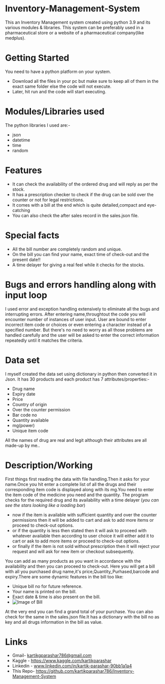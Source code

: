 # Inventory-Management-System
This an Inventory Management system  created using python 3.9 and its various modules & libraries.
This system can be preferably used in a pharmaceutical store or a website of a pharmaceutical company(like medplus).
# Getting Started
You need to have a python platform on your system.
* Download all the files in your pc but make sure to keep all of them in the exact same folder else the code will not execute.
* Later, hit run and the code will start executing.
# Modules/Libraries used
The python libraries I used are:-
* json
* datetime
* time
* random
# Features
* It can check the availability of the ordered drug and will reply as per the stock.
* It has a prescription checker to check if the drug can be sold over the counter or not for legal restrictions.
* It comes with a bill at the end which is quite detailed,compact and eye-catching
* You can also check the after sales record in the sales.json file.
# Special facts
* All the bill number are completely random and unique.
* On the bill you can find your name, exact time of check-out and the present date!!
* A time delayer for giving a real feel while it checks for the stocks.
# Bugs and errors handling along with input loop
I used error and exception handling extensively to eliminate all the bugs and interrupting errors.
After entering name,throughtout the code you will encounter number of instances of user input.
User are bound to enter incorrect item code or choices or even entering a character instead of a specified number.
But there's no need to worry as all those problems are handled carefully and the user will be asked to enter the correct information repeatedly until it matches the criteria.

# Data set
I myself created the data set using dictionary in python then converted it in Json.
It has 30 products and each product has 7 attributes/properties:-
 * Drug name
 * Expiry date
 * Price
 * Country of origin
 * Over the counter permission
 * Bar code no
 * Quantity available
 * mg(power)
 * Unique item code

All the names of drug are real and legit although their attributes are all made-up by me..
# Description/Working
First things first reading the data with file handling.Then it asks for your name.Once you hit enter a complete list of all the drugs and their corresponding item code is displayed along with its mg.You need to enter the item code of the medicine you need and the quantity.
The program checks for the required drug and its availability with a time delayer (*you can see the stars looking like a loading bar*)
  * now if the item is available with sufficient quantity and over the counter permissions then it will be added to cart and ask to add more items or proceed to check-out options.
  * or if the quantity is less then stated then it will ask to proceed with whatever available then according to user choice it will either add it to cart or ask to add more items or proceed to check-out options.
  * or finally if the item is not sold without prescription then it will reject your request and will ask for new item or checkout subsequently.

You can add as many products as you want in accordance with the availability and then you can proceed to check-out.
Here you will get a bill with all you purchased drug name,it's price,Quantity_Purhased,barcode and expiry.There are some dynamic features in the bill too like:
  * Unique bill no for future reference.
  * Your name is printed on the bill.
  * Exact date & time is also present on the bill.
  * ![Image of Bill](https://octodex.github.com/images/yaktocat.png)

At the very end you can find a grand total of your purchase.
You can also check for the same in the sales.json file.It has a dictionary with the bill no as key and all drugs information in the bill as value.



# Links
* Gmail- kartikgparashar786@gmail.com
* Kaggle - https://www.kaggle.com/kartikparashar 
* Linkedin - www.linkedin.com/in/kartik-parashar-90bb1a1a4
* This Repo- https://github.com/kartikparashar786/Inventory-Management-System

  
  
